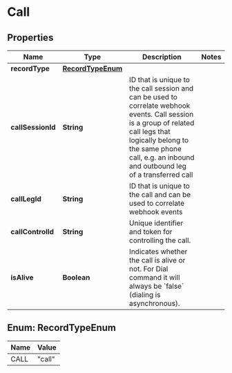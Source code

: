 

# Call


## Properties

Name | Type | Description | Notes
------------ | ------------- | ------------- | -------------
**recordType** | [**RecordTypeEnum**](#RecordTypeEnum) |  | 
**callSessionId** | **String** | ID that is unique to the call session and can be used to correlate webhook events. Call session is a group of related call legs that logically belong to the same phone call, e.g. an inbound and outbound leg of a transferred call | 
**callLegId** | **String** | ID that is unique to the call and can be used to correlate webhook events | 
**callControlId** | **String** | Unique identifier and token for controlling the call. | 
**isAlive** | **Boolean** | Indicates whether the call is alive or not. For Dial command it will always be &#x60;false&#x60; (dialing is asynchronous). | 



## Enum: RecordTypeEnum

Name | Value
---- | -----
CALL | &quot;call&quot;



